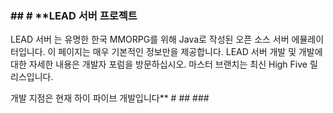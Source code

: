 ### ## # **LEAD 서버 프로젝트
LEAD 서버 는 유명한 한국 MMORPG를 위해 Java로 작성된 오픈 소스 서버 에뮬레이터입니다.
이 페이지는 매우 기본적인 정보만을 제공합니다. LEAD 서버 개발 및 개발에 대한 자세한 내용은 개발자 포럼을 방문하십시오.
마스터 브랜치는 최신 High Five 릴리스입니다.

개발 지점은 현재 하이 파이브 개발입니다** # ## ###